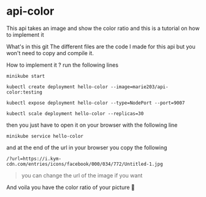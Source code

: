 # api-color
This api takes an image and show the color ratio and this is a tutorial on how to implement it

What's in this git
The different files are the code I made for this api but you won't need to copy and compile it.

How to implement it ?
run the following lines

`minikube start`

`kubectl create deployment hello-color --image=marie203/api-color:testing`

`kubectl expose deployment hello-color --type=NodePort --port=9007`

`kubectl scale deployment hello-color --replicas=30`

then you just have to open it on your browser with the following line

`minikube service hello-color`

and at the end of the url in your browser you copy the following 

`/?url=https://i.kym-cdn.com/entries/icons/facebook/000/034/772/Untitled-1.jpg`

> you can change the url of the image if you want

And voila you have the color ratio of your picture :whale2:
